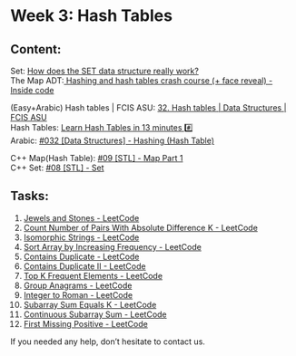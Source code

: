 # Week 3: Hash Tables

## Content:

Set: <a href="https://youtu.be/XGaN3jRTlGA?si=RVaGAOYye7yC2UUD">How does the SET data structure really work?</a><br>
The Map ADT:<a href="https://youtu.be/xdr2Y1P2H1U?si=FkFd0D9AZammuNU_"> Hashing and hash tables crash course (+ face reveal) - Inside code</a>

(Easy+Arabic) Hash tables | FCIS ASU: <a href="https://www.youtube.com/watch?v=3fByHx_jUJI">32. Hash tables | Data Structures | FCIS ASU</a><br>
Hash Tables: <a href="https://youtu.be/FsfRsGFHuv4?si=Sh-3jkzcEoXdXZ1a">Learn Hash Tables in 13 minutes #️⃣</a><br>
Arabic: <a href="https://youtu.be/mZFuZHOESEY?si=VQzc1v4dK3RYZOYY">#032 [Data Structures] - Hashing (Hash Table)</a>

C++ Map(Hash Table): <a href="https://youtu.be/cQ5psV2P2iU?si=4rGuP0bZFRVwbRiM">#09 [STL] - Map Part 1</a><br>
C++ Set: <a href="https://youtu.be/Yg7dpbXhhlY?si=j0ooRZhMsRJguBhr">#08 [STL] - Set</a>

## Tasks:

1. <a href="https://leetcode.com/problems/jewels-and-stones">Jewels and Stones - LeetCode</a>
2. <a href="https://leetcode.com/problems/count-number-of-pairs-with-absolute-difference-k">Count Number of Pairs With Absolute Difference K - LeetCode</a>
3. <a href="https://leetcode.com/problems/isomorphic-strings/">Isomorphic Strings - LeetCode</a>
4. <a href="https://leetcode.com/problems/sort-array-by-increasing-frequency">Sort Array by Increasing Frequency - LeetCode</a>
5. <a href="https://leetcode.com/problems/contains-duplicate">Contains Duplicate - LeetCode</a>
6. <a href="https://leetcode.com/problems/contains-duplicate-ii">Contains Duplicate II - LeetCode</a>
7. <a href="https://leetcode.com/problems/top-k-frequent-elements">Top K Frequent Elements - LeetCode</a>
8. <a href="https://leetcode.com/problems/group-anagrams">Group Anagrams - LeetCode</a>
9. <a href="https://leetcode.com/problems/integer-to-roman">Integer to Roman - LeetCode</a>
10. <a href="https://leetcode.com/problems/subarray-sum-equals-k/">Subarray Sum Equals K - LeetCode</a>
11. <a href="https://leetcode.com/problems/continuous-subarray-sum/">Continuous Subarray Sum - LeetCode</a>
12. <a href="https://leetcode.com/problems/first-missing-positive">First Missing Positive - LeetCode</a>


If you needed any help, don’t hesitate to contact us. 